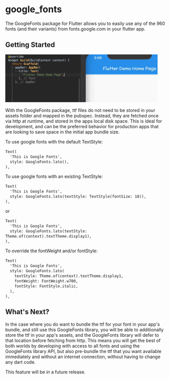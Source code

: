 # google_fonts

The GoogleFonts package for Flutter allows you to easily use any of the 960 fonts
(and their variants) from fonts.google.com in your flutter app.

## Getting Started

![](google_fonts/main.gif)

With the GoogleFonts package, ttf files do not need to be stored in your assets folder and mapped in
the pubspec. Instead, they are fetched once via http at runtime, and stored in the apps local disk
space. This is ideal for development, and can be the preferred behavior for production apps that
are looking to save space in the initial app bundle size.

To use google fonts with the default TextStyle:

```
Text(
  'This is Google Fonts',
  style: GoogleFonts.lato(),
),
```

To use google fonts with an existing TextStyle:

```
Text(
  'This is Google Fonts',
  style: GoogleFonts.lato(textStyle: TextStyle(fontSize: 18)),
),
```

or

```
Text(
  'This is Google Fonts',
  style: GoogleFonts.lato(textStyle: Theme.of(context).textTheme.display1),
),
```

To override the fontWeight and/or fontStyle:

```
Text(
  'This is Google Fonts',
  style: GoogleFonts.lato(
    textStyle: Theme.of(context).textTheme.display1,
    fontWeight: FontWeight.w700,
    fontStyle: FontStyle.italic,
  ),
),
```

## What's Next?

In the case where you do want to bundle the ttf for your font in your app's bundle, and still use
this GoogleFonts library, you will be able to additionally store the ttf in your app's assets, and
the GoogleFonts library will defer to that location before fetching from http. This means you will
get the best of both worlds by developing with access to all fonts and using the GoogleFonts library
API, but also pre-bundle the ttf that you want available immediately and without an internet
connection, without having to change any dart code.

This feature will be in a future release.
